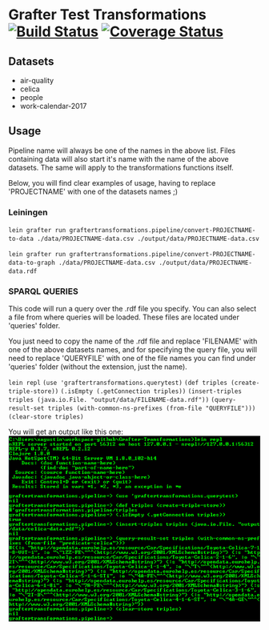# Grafter Test Transformations [![Build Status](https://travis-ci.org/xaabi6/GrafterTransformations.svg?branch=develop)](https://travis-ci.org/xaabi6/GrafterTransformations) [![Coverage Status](https://coveralls.io/repos/github/xaabi6/GrafterTransformations/badge.svg?branch=develop)](https://coveralls.io/github/xaabi6/GrafterTransformations?branch=develop)

## Datasets
- air-quality
- celica
- people
- work-calendar-2017

## Usage

Pipeline name will always be one of the names in the above list. Files containing data will also start it's name with the name of the above datasets. The same will apply to the transformations functions itself.

Below, you will find clear examples of usage, having to replace 'PROJECTNAME' with one of the datasets names ;)

### Leiningen

`lein grafter run graftertransformations.pipeline/convert-PROJECTNAME-to-data ./data/PROJECTNAME-data.csv ./output/data/PROJECTNAME-data.csv`

`lein grafter run graftertransformations.pipeline/convert-PROJECTNAME-data-to-graph ./data/PROJECTNAME-data.csv ./output/data/PROJECTNAME-data.rdf`

### SPARQL QUERIES

This code will run a query over the .rdf file you specify. You can also select a file from where queries will be loaded. These files are located under 'queries' folder.

You just need to copy the name of the .rdf file and replace 'FILENAME' with one of the above datasets names, and for specifying the query file, you will need to replace 'QUERYFILE' with one of the file names you can find under 'queries' folder (without the extension, just the name).

`lein repl`
`(use 'graftertransformations.querytest)`
`(def triples (create-triple-store))`
`(.isEmpty (.getConnection triples))`
`(insert-triples triples (java.io.File. "output/data/FILENAME-data.rdf"))`
`(query-result-set triples (with-common-ns-prefixes (from-file "QUERYFILE")))`
`(clear-store triples)`

You will get an output like this one:
![Query Test Output](query-test-output.png?raw=true)
